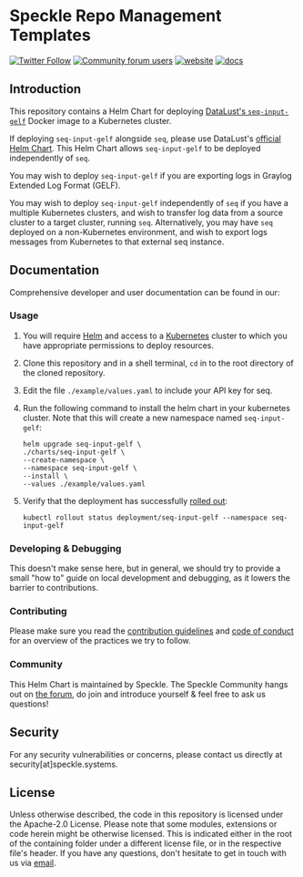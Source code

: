 # Speckle Repo Management Templates

[![Twitter Follow](https://img.shields.io/twitter/follow/SpeckleSystems?style=social)](https://twitter.com/SpeckleSystems) [![Community forum users](https://img.shields.io/discourse/users?server=https%3A%2F%2Fdiscourse.speckle.works&style=flat-square&logo=discourse&logoColor=white)](https://discourse.speckle.works) [![website](https://img.shields.io/badge/https://-speckle.systems-royalblue?style=flat-square)](https://speckle.systems) [![docs](https://img.shields.io/badge/docs-speckle.guide-orange?style=flat-square&logo=read-the-docs&logoColor=white)](https://speckle.guide/dev/)

## Introduction

This repository contains a Helm Chart for deploying [DataLust's `seq-input-gelf`](https://docs.datalust.co/docs/using-gelf#enabling-gelf-in-docker) Docker image to a Kubernetes cluster.

If deploying `seq-input-gelf` alongside `seq`, please use DataLust's [official Helm Chart](https://github.com/datalust/helm.datalust.co/tree/main/charts/seq). This Helm Chart allows `seq-input-gelf` to be deployed independently of `seq`.

You may wish to deploy `seq-input-gelf` if you are exporting logs in Graylog Extended Log Format (GELF).

You may wish to deploy `seq-input-gelf` independently of `seq` if you have a multiple Kubernetes clusters, and wish to transfer log data from a source cluster to a target cluster, running `seq`. Alternatively, you may have `seq` deployed on a non-Kubernetes environment, and wish to export logs messages from Kubernetes to that external seq instance.

## Documentation

Comprehensive developer and user documentation can be found in our:

### Usage

1. You will require [Helm](https://helm.sh/docs/intro/install/) and access to a [Kubernetes](https://kubernetes.io/) cluster to which you have appropriate permissions to deploy resources.
1. Clone this repository and in a shell terminal, `cd` in to the root directory of the cloned repository.
1. Edit the file `./example/values.yaml` to include your API key for seq.
1. Run the following command to install the helm chart in your kubernetes cluster. Note that this will create a new namespace named `seq-input-gelf`:

    ```shell
    helm upgrade seq-input-gelf \
    ./charts/seq-input-gelf \
    --create-namespace \
    --namespace seq-input-gelf \
    --install \
    --values ./example/values.yaml
    ```

1. Verify that the deployment has successfully [rolled out](https://kubernetes.io/docs/concepts/workloads/controllers/deployment/#deployment-status):

    ```shell
    kubectl rollout status deployment/seq-input-gelf --namespace seq-input-gelf
    ```

### Developing & Debugging

This doesn't make sense here, but in general, we should try to provide a small "how to" guide on local development and debugging, as it lowers the barrier to contributions.

### Contributing

Please make sure you read the [contribution guidelines](.github/CONTRIBUTING.md) and [code of conduct](.github/CODE_OF_CONDUCT.md) for an overview of the practices we try to follow.

### Community

This Helm Chart is maintained by Speckle. The Speckle Community hangs out on [the forum](https://discourse.speckle.works), do join and introduce yourself & feel free to ask us questions!

## Security

For any security vulnerabilities or concerns, please contact us directly at security[at]speckle.systems.

## License

Unless otherwise described, the code in this repository is licensed under the Apache-2.0 License. Please note that some modules, extensions or code herein might be otherwise licensed. This is indicated either in the root of the containing folder under a different license file, or in the respective file's header. If you have any questions, don't hesitate to get in touch with us via [email](mailto:hello@speckle.systems).
